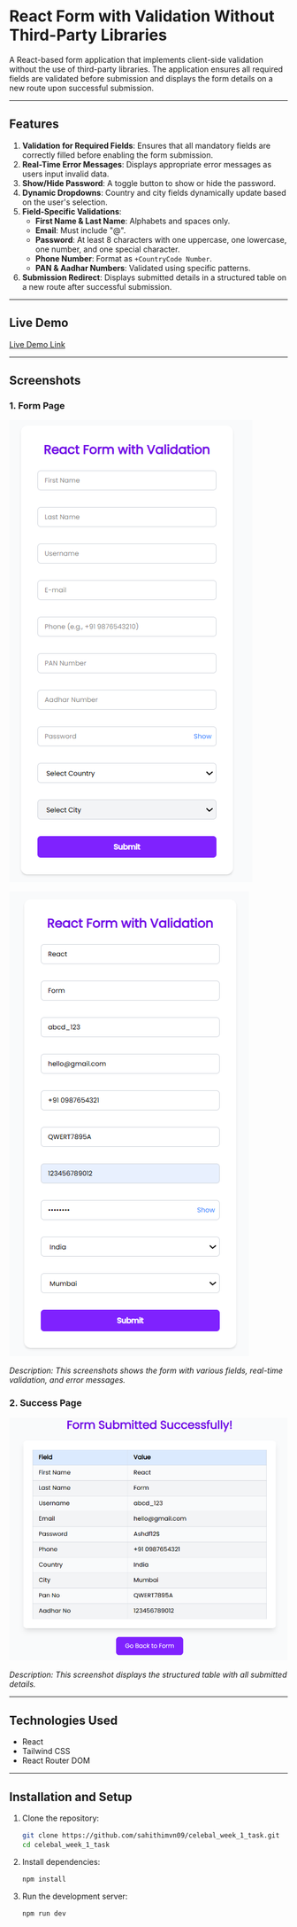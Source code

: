 # React Form with Validation Without Third-Party Libraries

A React-based form application that implements client-side validation without the use of third-party libraries. The application ensures all required fields are validated before submission and displays the form details on a new route upon successful submission.

---

## Features

1. **Validation for Required Fields**: Ensures that all mandatory fields are correctly filled before enabling the form submission.
2. **Real-Time Error Messages**: Displays appropriate error messages as users input invalid data.
3. **Show/Hide Password**: A toggle button to show or hide the password.
4. **Dynamic Dropdowns**: Country and city fields dynamically update based on the user's selection.
5. **Field-Specific Validations**:
   - **First Name & Last Name**: Alphabets and spaces only.
   - **Email**: Must include "@".
   - **Password**: At least 8 characters with one uppercase, one lowercase, one number, and one special character.
   - **Phone Number**: Format as `+CountryCode Number`.
   - **PAN & Aadhar Numbers**: Validated using specific patterns.
6. **Submission Redirect**: Displays submitted details in a structured table on a new route after successful submission.

---

## Live Demo

[Live Demo Link](#) 

---

## Screenshots

### 1. Form Page
![Form_Page_1](https://github.com/sahithimvn09/celebal_week_1_task/blob/fe0361c521b1348979ded3a554724f94a1c5e83e/Screenshot%202025-06-08%20175018.png)

![Form_Page_2](https://github.com/sahithimvn09/celebal_week_1_task/blob/fe0361c521b1348979ded3a554724f94a1c5e83e/Screenshot%202025-06-08%20174517.png)

*Description: This screenshots shows the form with various fields, real-time validation, and error messages.*

### 2. Success Page
![Success_Page](https://github.com/sahithimvn09/celebal_week_1_task/blob/fe0361c521b1348979ded3a554724f94a1c5e83e/Screenshot%202025-06-08%20174625.png)  

*Description: This screenshot displays the structured table with all submitted details.*

---

## Technologies Used

- React
- Tailwind CSS
- React Router DOM

---

## Installation and Setup

1. Clone the repository:
   ```bash
   git clone https://github.com/sahithimvn09/celebal_week_1_task.git
   cd celebal_week_1_task
2. Install dependencies:
    ```bash
    npm install
3. Run the development server:
    ```bash
    npm run dev
